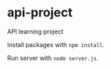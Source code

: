 # api-project
API learning project

Install packages with `npm install`.

Run server with `node server.js`.
